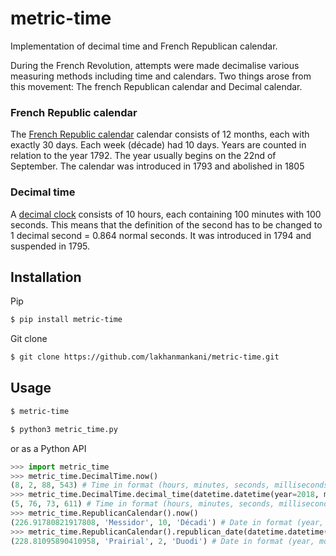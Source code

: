# metric-time
Implementation of decimal time and French Republican calendar.

During the French Revolution, attempts were made decimalise various measuring methods including time and calendars. Two things arose from this movement: The french Republican calendar and Decimal calendar.

### French Republic calendar
The [French Republic calendar](https://en.wikipedia.org/wiki/French_Republican_Calendar) calendar consists of 12 months, each with exactly 30 days. Each week (décade) had 10 days. Years are counted in relation to the year 1792. The year usually begins on the 22nd of September. The calendar was introduced in 1793 and abolished in 1805

### Decimal time
A [decimal clock](https://en.wikipedia.org/wiki/Decimal_time) consists of 10 hours, each containing 100 minutes with 100 seconds. This means that the definition of the second has to be changed to 1 decimal second = 0.864 normal seconds. It was introduced in 1794 and suspended in 1795.

## Installation
Pip
```bash
$ pip install metric-time
```

Git clone
```bash
$ git clone https://github.com/lakhanmankani/metric-time.git
```

## Usage
```bash
$ metric-time
```

```bash
$ python3 metric_time.py
```
or as a Python API
```python
>>> import metric_time
>>> metric_time.DecimalTime.now()
(8, 2, 88, 543) # Time in format (hours, minutes, seconds, milliseconds)
>>> metric_time.DecimalTime.decimal_time(datetime.datetime(year=2018, month=6, day=28, hour=13, minute=50, second=30))
(5, 76, 73, 611) # Time in format (hours, minutes, seconds, milliseconds)
>>> metric_time.RepublicanCalendar().now()
(226.91780821917808, 'Messidor', 10, 'Décadi') # Date in format (year, month, date, day)
>>> metric_time.RepublicanCalendar().republican_date(datetime.datetime(year=2020, month=5, day=20, tzinfo=pytz.reference.LocalTimezone()))
(228.81095890410958, 'Prairial', 2, 'Duodi') # Date in format (year, month, date, day)
```
